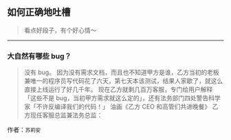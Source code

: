 ## 如何正确地吐槽

> 看点好段子，有个好心情～


 
---

### 大自然有哪些 bug？

> 没有 bug。
> 因为没有需求文档，而且也不知道甲方是谁，乙方当初的老板兼唯一的程序员写代码花了六天，第七天本该测试，结果人家歇了，就这么直接上线运行了好几千年。
> 现在乙方就剩几百万客服，专门给用户解释「这些不是 bug，当初甲方需求就这么定的」，还有法务部门四处警告科学家「不许反编译我们的代码！」
> 油画《乙方 CEO 和高管们共进晚餐》
> 乙方现任客服总监兼法务总监：


作者：`苏莉安`